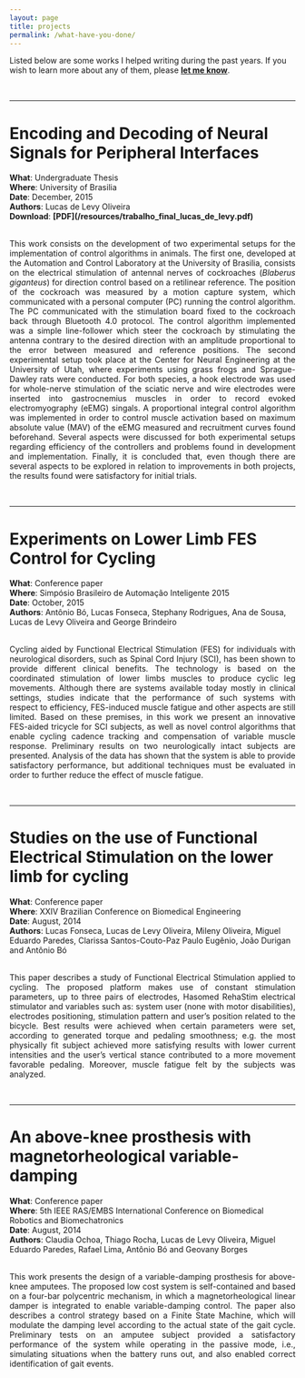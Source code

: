 ```yaml
---
layout: page
title: projects
permalink: /what-have-you-done/
---
```


Listed below are some works I helped writing during the past years.
If you wish to learn more about any of them, please <a href="mailto:{{ site.email | encode_email }}" title="please let me know! :-)"><b>let me know</b></a>.

<br>
<hr>

<h1>Encoding and Decoding of Neural Signals for Peripheral Interfaces</h1>
<b>What</b>: Undergraduate Thesis<br>
<b>Where</b>: University of Brasilia<br>
<b>Date</b>: December, 2015<br>
<b>Authors</b>: Lucas de Levy Oliveira<br>
<b>Download</b>: <b>[PDF](/resources/trabalho_final_lucas_de_levy.pdf)</b><br>
<br>
<p align="justify">
This work consists on the development of two experimental setups for the implementation of control algorithms in animals. The first one, developed at the Automation and Control Laboratory at the University of Brasilia, consists on the electrical stimulation of antennal nerves of cockroaches (<i>Blaberus giganteus</i>) for direction control based on a retilinear reference. The position of the cockroach was measured by a motion capture system, which communicated with a personal computer (PC) running the control algorithm. The PC communicated with the stimulation board fixed to the cockroach back through Bluetooth 4.0 protocol. The control algorithm implemented was a simple line-follower which steer the cockroach by stimulating the antenna contrary to the desired direction with an amplitude proportional to the error between measured and reference positions. The second experimental setup took place at the Center for Neural Engineering at the University of Utah, where experiments using grass frogs and Sprague-Dawley rats were conducted. For both species, a hook electrode was used for whole-nerve stimulation of the sciatic nerve and wire electrodes were inserted into gastrocnemius muscles in order to record evoked electromyography (eEMG) singals. A proportional integral control algorithm was implemented in order to control muscle activation based on maximum absolute value (MAV) of the eEMG measured and recruitment curves found beforehand. Several aspects were discussed for both experimental setups regarding efficiency of the controllers and problems found in development and implementation. Finally, it is concluded that, even though there are several aspects to be explored in relation to improvements in both projects, the results found were satisfactory for initial trials.
</p>
<br>
<hr>

<h1>Experiments on Lower Limb FES Control for Cycling</h1>
<b>What</b>: Conference paper<br>
<b>Where</b>: Simpósio Brasileiro de Automação Inteligente 2015<br>
<b>Date</b>: October, 2015<br>
<b>Authors</b>: Antônio Bó, Lucas Fonseca, Stephany Rodrigues, Ana de Sousa, Lucas de Levy Oliveira and George Brindeiro<br>
<br>
<p align="justify">
Cycling aided by Functional Electrical Stimulation (FES) for individuals with neurological disorders, such as Spinal Cord Injury (SCI), has been shown to provide different clinical benefits. The technology is based on the coordinated stimulation of lower limbs muscles to produce cyclic leg movements. Although there are systems available today mostly in clinical settings, studies indicate that the performance of such systems with respect to efficiency, FES-induced muscle fatigue and other aspects are still limited. Based on these premises, in this work we present an innovative FES-aided tricycle for SCI subjects, as well as novel control algorithms that enable cycling cadence tracking and compensation of variable muscle response. Preliminary results on two neurologically intact subjects are presented. Analysis of the data has shown that the system is able to provide satisfactory performance, but additional techniques must be evaluated in order to further reduce the effect of muscle fatigue.
</p>
<br>
<hr>

<h1>Studies on the use of Functional Electrical Stimulation on the lower limb for cycling</h1>
<b>What</b>: Conference paper<br>
<b>Where</b>: XXIV Brazilian Conference on Biomedical Engineering<br>
<b>Date</b>: August, 2014<br>
<b>Authors</b>: Lucas Fonseca, Lucas de Levy Oliveira, Mileny Oliveira, Miguel Eduardo Paredes, Clarissa Santos-Couto-Paz Paulo Eugênio, João Durigan and Antônio Bó<br>
<br>
<p align="justify">
This paper describes a study of Functional Electrical Stimulation applied to cycling. The proposed platform makes use of constant stimulation parameters, up to three pairs of electrodes, Hasomed RehaStim electrical stimulator and variables such as: system user (none with motor disabilities), electrodes positioning, stimulation pattern and user’s position related to the bicycle. Best results were achieved when certain parameters were set, according to generated torque and pedaling smoothness; e.g. the most physically fit subject achieved more satisfying results with lower current intensities and the user’s vertical stance contributed to a more movement favorable pedaling. Moreover, muscle fatigue felt by the subjects was analyzed.
</p>
<br>
<hr>

<h1>An above-knee prosthesis with magnetorheological variable-damping</h1>
<b>What</b>: Conference paper<br>
<b>Where</b>: 5th IEEE RAS/EMBS International Conference on Biomedical Robotics and Biomechatronics<br>
<b>Date</b>: August, 2014<br>
<b>Authors</b>: Claudia Ochoa, Thiago Rocha, Lucas de Levy Oliveira, Miguel Eduardo Paredes, Rafael Lima, Antônio Bó and Geovany Borges<br>
<br>
<p align="justify">
This work presents the design of a variable-damping prosthesis for above-knee amputees. The proposed low cost system is self-contained and based on a four-bar polycentric mechanism, in which a magnetorheological linear damper is integrated to enable variable-damping control. The paper also describes a control strategy based on a Finite State Machine, which will modulate the damping level according to the actual state of the gait cycle. Preliminary tests on an amputee subject provided a satisfactory performance of the system while operating in the passive mode, i.e., simulating situations when the battery runs out, and also enabled correct identification of gait events.
</p>